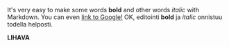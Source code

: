 It's very easy to make some words **bold** and other words *italic* with Markdown. You can even [link to Google!](http://google.com)
OK, editointi **bold** ja *italic* onnistuu todella helposti.


**LIHAVA**
